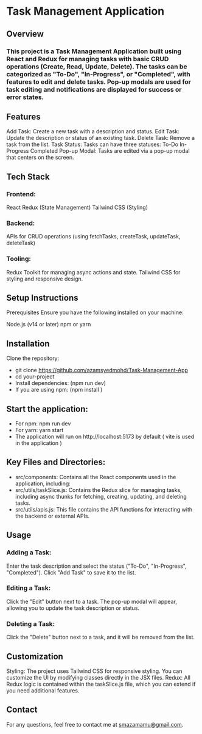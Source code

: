 

# Task Management Application
## Overview
### This project is a Task Management Application built using React and Redux for managing tasks with basic CRUD operations (Create, Read, Update, Delete). The tasks can be categorized as "To-Do", "In-Progress", or "Completed", with features to edit and delete tasks. Pop-up modals are used for task editing and notifications are displayed for success or error states.

## Features
 Add Task: Create a new task with a description and status.
 Edit Task: Update the description or status of an existing task.
 Delete Task: Remove a task from the list.
 Task Status: Tasks can have three statuses:
  To-Do
  In-Progress
  Completed
 Pop-up Modal: Tasks are edited via a pop-up modal that centers on the screen.
## Tech Stack
### Frontend:

 React
 Redux (State Management)
 Tailwind CSS (Styling)
### Backend:

 APIs for CRUD operations (using fetchTasks, createTask, updateTask, deleteTask)
### Tooling:
  Redux Toolkit for managing async actions and state.
  Tailwind CSS for styling and responsive design.
## Setup Instructions
  Prerequisites
  Ensure you have the following installed on your machine:

  Node.js (v14 or later)
  npm or yarn
## Installation
 Clone the repository:

 -  git clone https://github.com/azamsyedmohd/Task-Management-App
 -  cd your-project
 -  Install dependencies: (npm run dev)
 -  If you are using npm: (npm install )

## Start the application:

 - For npm: npm run dev
 - For yarn: yarn start
 - The application will run on http://localhost:5173 by default ( vite is used in the application )


## Key Files and Directories:
 - src/components: Contains all the React components used in the application, including:
 - src/utils/taskSlice.js: Contains the Redux slice for managing tasks, including async thunks for fetching, creating, updating, and deleting tasks.
 - src/utils/apis.js: This file contains the API functions for interacting with the backend or external APIs.

## Usage
 ### Adding a Task:

   Enter the task description and select the status ("To-Do", "In-Progress", "Completed").
   Click "Add Task" to save it to the list.
 ### Editing a Task:

   Click the "Edit" button next to a task.
   The pop-up modal will appear, allowing you to update the task description or status.
 ### Deleting a Task:
   Click the "Delete" button next to a task, and it will be removed from the list.
## Customization
 Styling: The project uses Tailwind CSS for responsive styling. You can customize the UI by modifying classes directly in the JSX files.
 Redux: All Redux logic is contained within the taskSlice.js file, which you can extend if you need additional features.

## Contact
For any questions, feel free to contact me at smazamamu@gmail.com.
